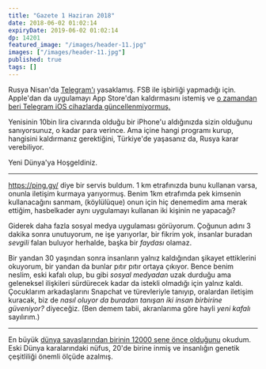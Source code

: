 ```yaml
---
title: "Gazete 1 Haziran 2018"
date: 2018-06-02 01:02:14
expiryDate: 2019-06-02 01:02:14
dp: 14201
featured_image: "/images/header-11.jpg"
images: ["/images/header-11.jpg"]
published: true
tags: []
---
```




Rusya Nisan'da [Telegram'ı][telegram] yasaklamış. FSB ile işbirliği yapmadığı için.
Apple'dan da uygulamayı App Store'dan kaldırmasını istemiş ve [o zamandan beri
Telegram iOS cihazlarda güncellenmiyormuş.][haber]

Yenisinin 10bin lira civarında olduğu bir iPhone'u aldığınızda sizin olduğunu
sanıyorsunuz, o kadar para verince. Ama içine hangi programı kurup, hangisini
kaldırmanız gerektiğini, Türkiye'de yaşasanız da, Rusya karar verebiliyor.

Yeni Dünya'ya Hoşgeldiniz. 

[telegram]: https://telegram.org
[haber]: https://www.reuters.com/article/us-russia-telegram-apple/telegram-says-apple-has-prevented-it-from-updating-since-april-idUSKCN1IW14R

-------------------

https://ping.gy/ diye bir servis buldum. 1 km etrafınızda bunu kullanan varsa,
onunla iletişim kurmaya yarıyormuş. Benim 1km etrafımda pek kimsenin
kullanacağını sanmam, (köylülüque) onun için hiç denemedim ama merak ettiğim,
hasbelkader aynı uygulamayı kullanan iki kişinin ne yapacağı?

Giderek daha fazla sosyal medya uygulaması görüyorum. Çoğunun adını 3 dakika
sonra unutuyorum, ne işe yarıyorlar, bir fikrim yok, insanlar buradan *sevgili*
falan buluyor herhalde, başka bir *faydası* olamaz.

Bir yandan 30 yaşından sonra insanların yalnız kaldığından şikayet ettiklerini
okuyorum, bir yandan da bunlar pıtır pıtır ortaya çıkıyor. Bence benim neslim,
eski kafalı olup, bu gibi *sosyal medyadan* uzak durduğu ama geleneksel
ilişkileri sürdürecek kadar da istekli olmadığı için yalnız kaldı. Çocuklarım
arkadaşlarını Snapchat ve türevleriyle tanıyıp, oralardan iletişim kuracak, biz
de *nasıl oluyor da buradan tanışan iki insan birbirine güveniyor?* diyeceğiz.
(Ben demem tabii, akranlarıma göre hayli *yeni kafalı* sayılırım.)

------------------

En büyük [dünya savaşlarından birinin 12000 sene önce olduğunu][neolitik]
okudum. Eski Dünya karalarındaki nüfus, 20'de birine inmiş ve insanlığın genetik
çeşitliliği önemli ölçüde azalmış.

[neolitik]: https://www.express.co.uk/news/science/967289/neolithic-population-drop-brutal-warfare-y-chromosome-scientists-research

